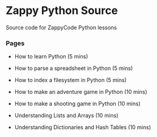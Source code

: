# Zappy Python Source


Source code for ZappyCode Python lessons

### Pages

* How to learn Python (5 mins)

* How to parse a spreadsheet in Python (5 mins)
* How to index a filesystem in Python (5 mins)

* How to make an adventure game in Python (10 mins)
* How to make a shooting game in Python (10 mins)

* Understanding Lists and Arrays (10 mins)
* Understanding Dictionaries and Hash Tables (10 mins)

